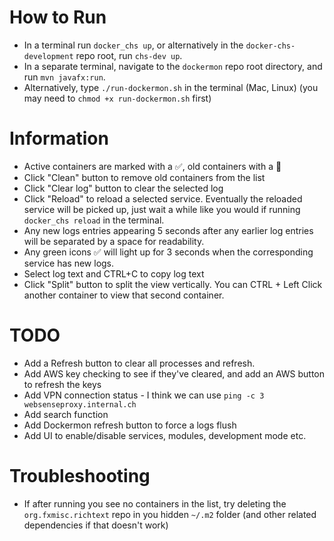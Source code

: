 # How to Run
* In a terminal run `docker_chs up`, or alternatively in the `docker-chs-development` repo root, run `chs-dev up`.
* In a separate terminal, navigate to the `dockermon` repo root directory, and run `mvn javafx:run`.
* Alternatively, type `./run-dockermon.sh` in the terminal (Mac, Linux) (you may need to `chmod +x run-dockermon.sh` first)
# Information
* Active containers are marked with a ✅, old containers with a 🛑
* Click "Clean" button to remove old containers from the list
* Click "Clear log" button to clear the selected log
* Click "Reload" to reload a selected service. Eventually the reloaded service will be picked up, just wait a while like you would if running `docker_chs reload` in the terminal.
* Any new logs entries appearing 5 seconds after any earlier log entries will be separated by a space for readability.
* Any green icons ✅ will light up for 3 seconds when the corresponding service has new logs.
* Select log text and CTRL+C to copy log text
* Click "Split" button to split the view vertically. You can CTRL + Left Click another container to view that second container.
# TODO
* Add a Refresh button to clear all processes and refresh.
* Add AWS key checking to see if they've cleared, and add an AWS button to refresh the keys
* Add VPN connection status - I think we can use `ping -c 3 websenseproxy.internal.ch`
* Add search function
* Add Dockermon refresh button to force a logs flush
* Add UI to enable/disable services, modules, development mode etc.
# Troubleshooting
* If after running you see no containers in the list, try deleting the `org.fxmisc.richtext` repo in you hidden `~/.m2` folder (and other related dependencies if that doesn't work)
